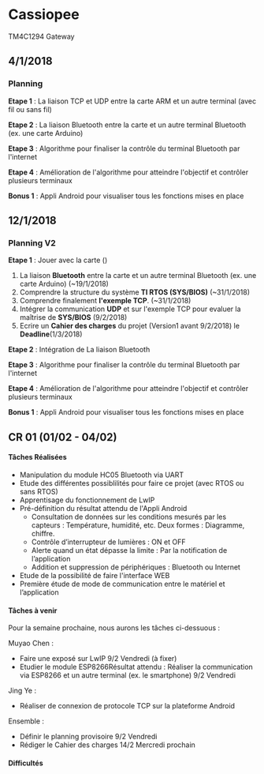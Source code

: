 # Cassiopee
TM4C1294 Gateway

## 4/1/2018
### Planning
**Etape 1** : La liaison TCP et UDP entre la carte ARM et un autre terminal (avec fil ou sans fil)

**Etape 2** : La liaison Bluetooth entre la carte et un autre terminal Bluetooth (ex. une carte Arduino)

**Etape 3** : Algorithme pour finaliser la contrôle du terminal Bluetooth par l'internet

**Etape 4** : Amélioration de l'algorithme pour atteindre l'objectif et contrôler plusieurs terminaux

**Bonus 1** : Appli Android pour visualiser tous les fonctions mises en place



## 12/1/2018
### Planning V2
**Etape 1** : Jouer avec la carte ()
1. La liaison **Bluetooth** entre la carte et un autre terminal Bluetooth (ex. une carte Arduino) (~19/1/2018)
2. Comprendre la structure du système **TI RTOS (SYS/BIOS)**  (~31/1/2018)
3. Comprendre finalement **l'exemple TCP**. (~31/1/2018)
4. Intégrer la communication **UDP** et sur l'exemple TCP pour evaluer la maîtrise de **SYS/BIOS** (9/2/2018)
5. Ecrire un **Cahier des charges** du projet (Version1 avant 9/2/2018) le **Deadline**(1/3/2018)

**Etape 2** : Intégration de La liaison Bluetooth

**Etape 3** : Algorithme pour finaliser la contrôle du terminal Bluetooth par l'internet

**Etape 4** : Amélioration de l'algorithme pour atteindre l'objectif et contrôler plusieurs terminaux

**Bonus 1** : Appli Android pour visualiser tous les fonctions mises en place



## CR 01 (01/02 - 04/02) 

#### Tâches Réalisées

- Manipulation du module HC05 Bluetooth via UART 
- Etude des différentes possiblilités pour faire ce projet (avec RTOS ou sans RTOS)
- Apprentisage du fonctionnement de LwIP
- Pré-définition du résultat attendu de l'Appli Android
  - Consultation de données sur les conditions mesurés par les capteurs : Température, humidité, etc. Deux formes : Diagramme, chiffre.
  - Contrôle d’interrupteur de lumières : ON et OFF
  - Alerte quand un état dépasse la limite : Par la notification de l’application
  - Addition et suppression de périphériques : Bluetooth ou Internet  
- Etude de la possibilité de faire l'interface WEB 
- Première étude de mode de communication entre le matériel et l’application


#### Tâches à venir

Pour la semaine prochaine, nous aurons les tâches ci-dessuous : 

Muyao Chen : 

- Faire une exposé sur LwIP 	9/2 Vendredi (à fixer)
- Etudier le module ESP8266Résultat attendu : Réaliser la communication via ESP8266 et un autre terminal (ex. le smartphone)    9/2 Vendredi

Jing Ye : 

- Réaliser de connexion de protocole TCP sur la plateforme Android

Ensemble :

- Définir le planning provisoire	9/2 Vendredi
- Rédiger le Cahier des charges    14/2 Mercredi prochain 



#### Difficultés
